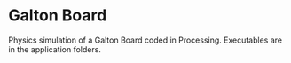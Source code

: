 # Galton Board
 Physics simulation of a Galton Board coded in Processing.  Executables are in the application folders.
